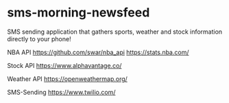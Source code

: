 # sms-morning-newsfeed
SMS sending application that gathers sports, weather and stock information directly to your phone!

NBA API
https://github.com/swar/nba_api
https://stats.nba.com/

Stock API
https://www.alphavantage.co/

Weather API
https://openweathermap.org/

SMS-Sending
https://www.twilio.com/
